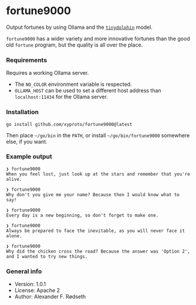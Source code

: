 # fortune9000

Output fortunes by using Ollama and the [`tinydolphin`](https://ollama.com/library/tinydolphin) model.

`fortune9000` has a wider variety and more innovative fortunes than the good old `fortune` program, but the quality is all over the place.

### Requirements

Requires a working Ollama server.

* The `NO_COLOR` environment variable is respected.
* `OLLAMA_HOST` can be used to set a different host address than `localhost:11434` for the Ollama server.

### Installation

    go install github.com/xyproto/fortune9000@latest

Then place `~/go/bin` in the `PATH`, or install `~/go/bin/fortune9000` somewhere else, if you want.

### Example output

```
❯ fortune9000
When you feel lost, just look up at the stars and remember that you're alive.

❯ fortune9000
Why don't you give me your name? Because then I would know what to say!

❯ fortune9000
Every day is a new beginning, so don't forget to make one.

❯ fortune9000
Always be prepared to face the inevitable, as you will never face it alone.

❯ fortune9000
Why did the chicken cross the road? Because the answer was 'Option 2', and I wanted to try new things.
```

### General info

* Version: 1.0.1
* License: Apache 2
* Author: Alexander F. Rødseth
